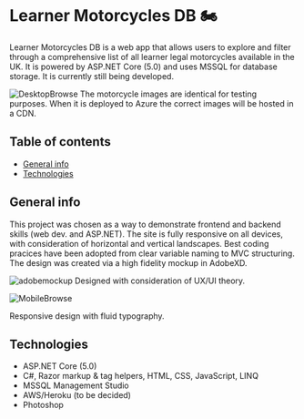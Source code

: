# Learner Motorcycles DB :motorcycle:

Learner Motorcycles DB is a web app that allows users to explore and filter through a comprehensive list of all learner legal motorcycles available in the UK. It is powered by ASP.NET Core (5.0) and uses MSSQL for database storage. It is currently still being developed.

![DesktopBrowse](https://user-images.githubusercontent.com/57018671/103926382-c1f02700-5110-11eb-8702-16dae00f0477.PNG)
The motorcycle images are identical for testing purposes. When it is deployed to Azure the correct images will be hosted in a CDN.

## Table of contents
* [General info](#general-info)
* [Technologies](#technologies)

## General info
This project was chosen as a way to demonstrate frontend and backend skills (web dev. and ASP.NET). The site is fully responsive on all devices, with consideration of horizontal and vertical landscapes. Best coding pracices have been adopted from clear variable naming to MVC structuring. The design was created via a high fidelity mockup in AdobeXD.

![adobemockup](https://user-images.githubusercontent.com/57018671/103926372-bdc40980-5110-11eb-9bef-e9628acab40d.PNG)
Designed with consideration of UX/UI theory.

![MobileBrowse](https://user-images.githubusercontent.com/57018671/103926388-c3215400-5110-11eb-8289-daf1bd2ea0b0.PNG)

Responsive design with fluid typography.
	
## Technologies
* ASP.NET Core (5.0)
* C#, Razor markup & tag helpers, HTML, CSS, JavaScript, LINQ
* MSSQL Management Studio
* AWS/Heroku (to be decided)
* Photoshop
